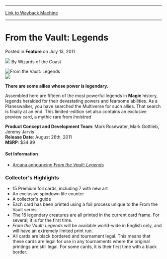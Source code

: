 
---
[Link to Wayback Machine](https://web.archive.org/web/20210429205632/https://magic.wizards.com/en/articles/archive/feature/vault-legends-2011-07-13)

[_metadata_:wayback_url]:- "https://magic.wizards.com/en/articles/archive/feature/vault-legends-2011-07-13"
[_metadata_:wayback_raw_url]:- "https://web.archive.org/web/20210429205632id_/https://magic.wizards.com/en/articles/archive/feature/vault-legends-2011-07-13"
[_metadata_:wayback_capture_timestamp]:- "2021-04-29 20:56:32+00:00"
[_metadata_:description]:- "There are some allies whose power is legendary. Assembled here are fifteen of the most powerful legends in Magic history, legends heralded for their devastating powers and fearsome abilities. As a Planeswalker, you have searched the Multiverse for such allies. That search is finally at an end."
[_metadata_:generator]:- "Drupal 7 (http://drupal.org)"
---


From the Vault: Legends
=======================



 Posted in **Feature**
 on July 13, 2011 






![](https://media.magic.wizards.com/styles/auth_small/public/images/person/wizards_author.jpg)
By Wizards of the Coast















![From the Vault: Legends](https://media.magic.wizards.com/image_legacy_migration/images/magic/tcg/products/ftvlegends/ftvlegends_logo.jpg)  
![](https://media.magic.wizards.com/image_legacy_migration/images/magic/daily/arcana/641_symbol.jpg)  







**There are some allies whose power is legendary.** 


Assembled here are fifteen of the most powerful legends in **Magic**  history, legends heralded for their devastating powers and fearsome abilities. As a Planeswalker, you have searched the Multiverse for such allies. That search is finally at an end. This limited-edition set also contains an exclusive preview card, a mythic rare from *Innistrad*


**Product Concept and Development Team**: Mark Rosewater, Mark Gottlieb, Jeremy Jarvis   
**Release Date**: August 26th, 2011   
**MSRP**: $34.99





#### Set Information


* [Arcana announcing *From the Vault: Legends*](/en/articles/archive/announcing-vault-legends-2011-02-07)

### Collector's Highlights


* 15 Premium foil cards, including 7 with new art
* An exclusive spindown life counter
* A collector's guide
* Each card has been printed using a foil process unique to the From the Vault series.
* The 15 legendary creatures are all printed in the current card frame. For several, it is for the first time.
* *From the Vault: Legends* will be available world-wide in English only, and will have an extremely limited print run.
* All cards are black bordered and tournament legal. This means that these cards are legal for use in any tournaments where the original printings are still legal. For some cards, it is their first time with a black border.








